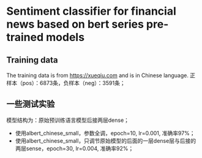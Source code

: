 # Sentiment classifier for financial news based on bert series pre-trained models
## Training data
The training data is from https://xueqiu.com and is in Chinese language.
正样本（pos）：6873条，负样本（neg）：3591条；
## 一些测试实验
模型结构为：原始预训练语言模型后接两层dense；
* 使用albert_chinese_small，参数全调，epoch=10, lr=0.001, 准确率97%；
* 使用albert_chinese_small，只调节原始模型的后面的一层dense层与后接的两层sense，epoch=30, lr=0.004, 准确率92%；


